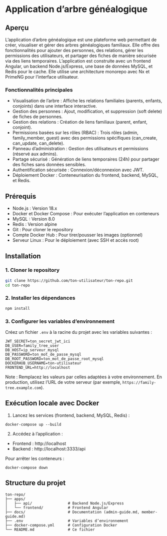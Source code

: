 # Application d’arbre généalogique

## Aperçu
L’application d’arbre généalogique est une plateforme web permettant de créer, visualiser et gérer des arbres généalogiques familiaux. Elle offre des fonctionnalités pour ajouter des personnes, des relations, gérer les permissions des utilisateurs, et partager des fiches de manière sécurisée via des liens temporaires. L’application est construite avec un frontend Angular, un backend Node.js/Express, une base de données MySQL, et Redis pour le cache. Elle utilise une architecture monorepo avec Nx et PrimeNG pour l’interface utilisateur.

### Fonctionnalités principales

- Visualisation de l’arbre : Affiche les relations familiales (parents, enfants, conjoints) dans une interface interactive.
- Gestion des personnes : Ajout, modification, et suppression (soft delete) de fiches de personnes.
- Gestion des relations : Création de liens familiaux (parent, enfant, conjoint).
- Permissions basées sur les rôles (RBAC) : Trois rôles (admin, family_member, guest) avec des permissions spécifiques (can_create, can_update, can_delete).
- Panneau d’administration : Gestion des utilisateurs et permissions (réservé aux admins).
- Partage sécurisé : Génération de liens temporaires (24h) pour partager des fiches sans données sensibles.
- Authentification sécurisée : Connexion/déconnexion avec JWT.
- Déploiement Docker : Conteneurisation du frontend, backend, MySQL, et Redis.


## Prérequis
- Node.js : Version 18.x
- Docker et Docker Compose : Pour exécuter l’application en conteneurs
- MySQL : Version 8.0
- Redis : Version alpine
- Git : Pour cloner le repository
- Compte Docker Hub : Pour tirer/pousser les images (optionnel)
- Serveur Linux : Pour le déploiement (avec SSH et accès root)

## Installation
### 1. Cloner le repository

```bash
git clone https://github.com/ton-utilisateur/ton-repo.git
cd ton-repo
```

### 2. Installer les dépendances

```bash
npm install

```

### 3. Configurer les variables d’environnement

Créez un fichier ```.env``` à la racine du projet avec les variables suivantes :

```env
JWT_SECRET=ton_secret_jwt_ici
DB_USER=family_tree_user
DB_HOST=ip_serveur_mysql
DB_PASSWORD=ton_mot_de_passe_mysql
DB_ROOT_PASSWORD=ton_mot_de_passe_root_mysql
DOCKERHUB_USERNAME=ton-utilisateur
FRONTEND_URL=http://localhost
```
Note : Remplacez les valeurs par celles adaptées à votre environnement. En production, utilisez l’URL de votre serveur (par exemple, ```https://family-tree.example.com```).


## Exécution locale avec Docker

1. Lancez les services (frontend, backend, MySQL, Redis) :

```docker-compose up --build```

2. Accédez à l’application :
- Frontend : http://localhost
- Backend : http://localhost:3333/api

Pour arrêter les conteneurs :

```docker-compose down```

## Structure du projet
```plain
ton-repo/
├── apps/
│   ├── api/                # Backend Node.js/Express
│   └── frontend/           # Frontend Angular
├── docs/                   # Documentation (admin-guide.md, member-guide.md)
├── .env                    # Variables d’environnement
├── docker-compose.yml      # Configuration Docker
└── README.md               # Ce fichier
```